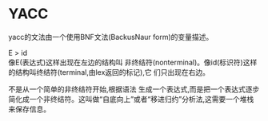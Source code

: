 # YACC

yacc的文法由一个使用BNF文法\(Backus­Naur form\)的变量描述。

E ­&gt; id  
像E\(表达式\)这样出现在左边的结构叫 非终结符\(nonterminal\)。像id\(标识符\)这样的结构叫终结符\(terminal,由lex返回的标记\),它 们只出现在右边。

不是从一个简单的非终结符开始,根据语法 生成一个表达式,而是把一个表达式逐步简化成一个非终结符。这叫做“自底向上”或者“移进­归约”分析法,这需要一个堆栈来保存信息。



